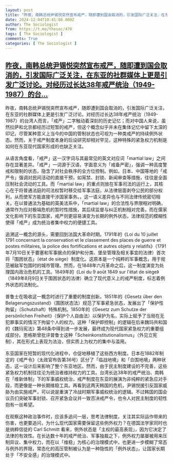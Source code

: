 ```yaml
---
layout: post
title: "昨夜，南韩总统尹锡悦突然宣布戒严，随即遭到国会取消的，引发国际广泛关注，在东亚的社群媒体上更是引发广泛讨论。对经历过长达38年戒严统治（1949-1987）的台"
date: 2024-12-04T10:41:08.000Z
author: The Sociologist
from: https://t.me/thesoc/470
tags: [ The Sociologist ]
comments: True
categories: [ The Sociologist ]
---
```

<!--1733308868000-->
[昨夜，南韩总统尹锡悦突然宣布戒严，随即遭到国会取消的，引发国际广泛关注，在东亚的社群媒体上更是引发广泛讨论。对经历过长达38年戒严统治（1949-1987）的台...](https://t.me/thesoc/470)
------

<div>
<p>昨夜，南韩总统尹锡悦突然宣布戒严，随即遭到国会取消的，引发国际广泛关注，在东亚的社群媒体上更是引发广泛讨论。对经历过长达38年戒严统治（1949-1987）的台湾人而言，「戒严」二字触动着深刻的历史记忆；而对中国人来说，虽然拉萨和北京都经历过短暂的戒严，但这个概念似乎并未在集体记忆中留下太深的印记，尽管某种意义上当今的中国的管制状态也可视为一种类戒严的持续例外状态。然而，关于戒严制度本身的后设研究却相对罕见，这种特殊的紧急权力机制是如何在东亚现代国家形成的也缺乏关注。<br><br>从语言角度看，「戒严」这一汉字词与其最常见的英文对应词「martial law」之间存在显著差异。「戒严」一词源于汉语，字面意义为「戒备严密」，强调一种高度警戒和限制的状态，隐含了对社会秩序的全方位控制。例如，日本、中国等地的「戒严令」强调对民间活动的直接干预，如宵禁、封锁、新闻审查等措施，往往是全面压制社会流动的工具。而「martial law」的重点则放在军事司法的运行上，其核心在于将普通法庭的司法权暂时移交给军事法庭，从法律层面剥夺公民的部分权利，从而使军方能直接干涉国家事务。，这一语义差异也与不同法律传统密切相关。在以普通法为基础的英美法系中，「martial law」的合法性与界限相对明确，通常作为应对极端危机的暂时性措施，其后续监督与纠正机制相对完善。而在儒家文化影响下的东亚国家，戒严则更容易演变为长期的例外状态，法律规范的模糊性使得「戒严」成为统治者集中权力的便捷工具。<br><br>追溯这一概念的源头，需要回到法国大革命时期。1791年的《Loi du 10 juillet 1791 concernant la conservation et le classement des places de guerre et postes militaires, la police des fortifications et autres objets y relatifs》（1791年7月10日关于要塞和军事据点的保护和分类、堡垒管理及相关事宜的法律）首次将「围困状态」（état de siège）制度化。这原本是一个纯粹的军事概念，用于规范被敌军包围时的城市管理。然而，在1848年六月革命之后，这一制度演变为处理国内政治危机的工具。1849年的《Loi du 9 août 1849 sur l'état de siège》（1849年8月9日关于围困状态的法律）确立了现代意义上的戒严制度，标志着例外状态的法制化。<br><br>普鲁士在吸收这一概念时进行了重要的制度创新。1851年的《Gesetz über den Belagerungszustand》（围困状态法）规范了军事紧急状态，发展出了「保护性拘留」（Schutzhaft）特殊机制。1850年的《Gesetz zum Schutze der persönlichen Freiheit》（保护个人自由法）以保护为名，实际上赋予了当局在无犯罪事实的情况下拘留个人的权力。这种「保护即控制」的逻辑在后来魏玛共和国的《魏玛宪法》第48条中得到进一步发展，最终成为现代国家紧急权力的重要组成部分。恩格斯曾批评普鲁士这种「Scheinkonstitutionalismus」（外见立宪制），其在形式上表现为法治，但实质上为权力的集中与滥用。<br><br>东亚国家在短暂的现代化进程中，仓促地移植了这些西方制度。日本在1882年制定的《戒严令》（太政官布告第36号）区分了「临战地境」和「合围地境」两种状态，这一设计后来影响了整个东亚地区。然而，由于民主制度建设的不完善，这些紧急权力机制往往沦为统治者维持权力的工具。台湾长达38年的戒严统治、南韩在「维新体制」下的军事威权统治，戒严制度在东亚的展演为非纯粹的紧急应对手段，而更像是一种长期维稳工具。再看到这两天韩国的危机，尹锡悦援引反国家威胁为由实施戒严，可以说是重演了冷战时期军事威权统治的逻辑。不过韩国的国会议员们突破军事封锁、召开紧急会议并一致否决戒严令，也令人对民主制度的韧性抱有一丝希望。<br><br>在观察这种政治事件时，应该多追问一层，思考法律制度，关注其实际运作带来的伤害，也更要追问，为什么现代国家需要保留这些例外权力？在德国法学家同时也是纳粹信徒的 Carl Schmitt 看来，例外状态是「主权的最高表现」，因为它决定了法律的有效性。在长达数十年的戒严统治、军事独裁之下，例外权力屡屡被用来压制异议、集中权力，而在以「维稳」为核心的治理模式中，也更进一步模糊了常态与例外的界限，常态化的高压管制被认为是一种隐性的「例外状态」，让国家长期处于「不安全感」的治理模式中。</p>
</div>
